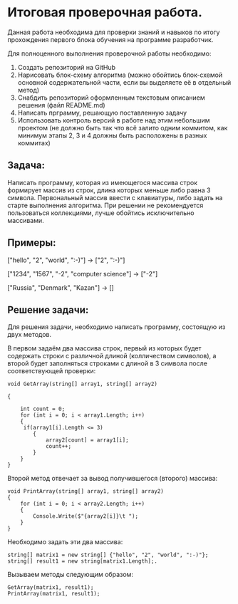 # **Итоговая проверочная работа.**

Данная работа необходима для проверки знаний и навыков по итогу прохождения первого блока обучения на программе разработчик.

Для полноценного выполнения проверочной работы необходимо:

1. Создать репозиторий на GitHub
2. Нарисовать блок-схему алгоритма (можно обойтись блок-схемой основной содержательной части, если вы выделяете её в отдельный метод)
3. Снабдить репозиторий оформленным текстовым описанием решения (файл README.md)
4. Написать прграмму, решающую поставленную задачу
5. Использовать контроль версий в работе над этим небольшим проектом (не должно быть так что всё залито одним коммитом, как минимум этапы 2, 3 и 4 должны быть расположены в разных коммитах)

## **Задача**:

Написать программу, которая из имеющегося массива строк формирует массив из строк,
длина которых меньше либо равна 3 символа. Первональный массив ввести с клавиатуры,
либо задать на старте выполнения алгоритма. При решении не рекомендуется пользоваться коллекциями,
лучше обойтись исключительно массивами.

## **Примеры**:

["hello", "2", "world", ":-)"] -> ["2", ":-)"]

["1234", "1567", "-2", "computer science"] -> ["-2"]

["Russia", "Denmark", "Kazan"] -> []


## Решение задачи:

Для решения задачи, необходимо написать программу, состоящую из двух методов. 

В первом задаём два массива строк, первый из которых будет содержать строки с различной длиной (колличеством символов), а второй будет заполняться строками с длиной в 3 символа после соответствующей проверки:

    void GetArray(string[] array1, string[] array2)

    {

        int count = 0;
        for (int i = 0; i < array1.Length; i++)
        {
         if(array1[i].Length <= 3)
            {
                array2[count] = array1[i];
                count++;
            }
        }
    }

Второй метод отвечает за вывод получившегося (второго) массива:

    void PrintArray(string[] array1, string[] array2)
    {
        for (int i = 0; i < array2.Length; i++)
        {
            Console.Write($"{array2[i]}\t ");
        }
    }

Необходимо задать эти два массива:

    string[] matrix1 = new string[] {"hello", "2", "world", ":-)"};
    string[] result1 = new string[matrix1.Length];.


Вызываем методы следующим образом:

    GetArray(matrix1, result1);
    PrintArray(matrix1, result1);